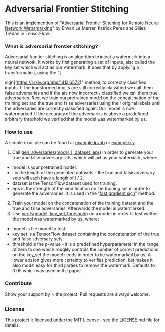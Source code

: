 # Adversarial Frontier Stitching

This is an implemention of "[Adversarial Frontier Stitching for Remote Neural Network Watermarking](https://arxiv.org/pdf/1711.01894.pdf)"
 by Erwan Le Merrer, Patrick Perez and Gilles Trédan in TensorFlow.

### What is adversarial frontier stitching?

Adversarial frontier stitching is an algorithm to inject a watermark into a neural network. It works by first generating a set of inputs,
also called the key set which will act as our watermark.
It does that by applying a transformation, using the "[



sign](https://arxiv.org/abs/1412.6572)" method, to correctly classified inputs.
If the transformed inputs are still correctly classified we call them false adversaries and if the are now incorrectly classified we call them true adversaries.
Next we train our pretrained model on the concatenation of the training set and the true and false adversaries using their original labels
until the adversaries are correctly classified again. Our model is now watermarked. If the accuracy of the adversaries is above a predefined arbitrary threshold we verfied that the model was watermarked by us.


  

### How to use

A simple example can be found at [example.ipynb](https://github.com/dunky11/adversarial-frontier-stitching/blob/main/example.ipynb) or [example.py](https://github.com/dunky11/adversarial-frontier-stitching/blob/main/example.py). 


1. Call [gen_adversaries(model, l, dataset, eps)](https://github.com/dunky11/adversarial-frontier-stitching/blob/1c0dd2d692ad5794d19281a6ffb6d3e9a3b2ba53/frontier_stitching.py#L15-L37) in order to generate your true and false adversary sets, which will act as your watermark, where:

* model is your pretrained model.
* l is the length of the generated datasets - the true and false adversary sets will each have a length of l / 2.
* dataset is the TensorFlow dataset used for training.
* eps is the strength of the modification on the training set in order to generate the adversaries. It is used in the "[fast gradient sign](https://github.com/dunky11/adversarial-frontier-stitching/blob/10f82d51f9433947af03a841f508c427fa82f8db/frontier_stitching.py#L5-L12)" method.
2. Train your model on the concatenation of the training dataset and the true and false adversaries. Afterwards the model is watermarked.
3. Use [verify(model, key_set, threshold)](https://github.com/dunky11/adversarial-frontier-stitching/blob/1c0dd2d692ad5794d19281a6ffb6d3e9a3b2ba53/frontier_stitching.py#L53-L66) on a model in order to test wether the model was watermarked by us, where:
* model is the model to test.
* key set is a TensorFlow dataset containing the concatenation of the true and false adversary sets.
* threshold is the p-value - it is a predefined hyperparameter in the range of zero to one which roughly controls the number of correct predictions on the key_set the model needs
in order to be watermarked by us. A lower epsilon gives more certainty to verifies prediction, but makes it also model easy for third parties to remove the watermark. Defaults to 0.05 which was used in the paper.

### Contribute

Show your support by ⭐ the project. Pull requests are always welcome.

### License

This project is licensed under the MIT License - see the [LICENSE.md](https://github.com/dunky11/adversarial-frontier-stitching/blob/master/LICENSE) file for details.
